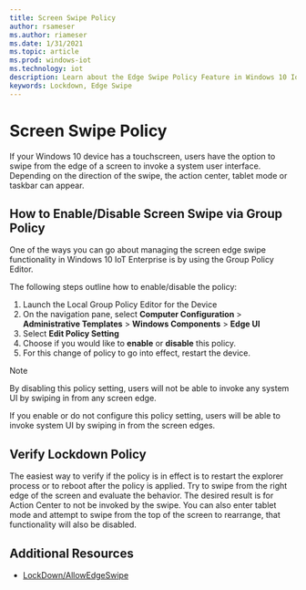 ```yaml
---
title: Screen Swipe Policy
author: rsameser
ms.author: riameser
ms.date: 1/31/2021
ms.topic: article
ms.prod: windows-iot
ms.technology: iot
description: Learn about the Edge Swipe Policy Feature in Windows 10 IoT Enterprise.
keywords: Lockdown, Edge Swipe
---
```

# Screen Swipe Policy
If your Windows 10 device has a touchscreen, users have the option to swipe from the edge of a screen to invoke a system user interface. Depending on the direction of the swipe, the action center, tablet mode or taskbar can appear.

## How to Enable/Disable Screen Swipe via Group Policy
One of the ways you can go about managing the screen edge swipe functionality in Windows 10 IoT Enterprise is by using the Group Policy Editor.

The following steps outline how to enable/disable the policy:
1. Launch the Local Group Policy Editor for the Device
2. On the navigation pane, select **Computer Configuration** > **Administrative Templates** > **Windows Components** > **Edge UI**
3. Select **Edit Policy Setting**
4. Choose if you would like to **enable** or **disable** this policy.
5. For this change of policy to go into effect, restart the device.

> [!NOTE]
>
> By disabling this policy setting, users will not be able to invoke any system UI by swiping in from any screen edge.
>
> If you enable or do not configure this policy setting, users will be able to invoke system UI by swiping in from the screen edges.

## Verify Lockdown Policy
The easiest way to verify if the policy is in effect is to restart the explorer process or to reboot after the policy is applied. Try to swipe from the right edge of the screen and evaluate the behavior. The desired result is for Action Center to not be invoked by the swipe. You can also enter tablet mode and attempt to swipe from the top of the screen to rearrange, that functionality will also be disabled.

## Additional Resources
* [LockDown/AllowEdgeSwipe](https://docs.microsoft.com/windows/client-management/mdm/policy-csp-lockdown#lockdown-allowedgeswipe)
